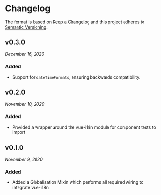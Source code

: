 # Changelog

The format is based on [Keep a Changelog](http://keepachangelog.com/en/1.0.0/)
and this project adheres to [Semantic Versioning](http://semver.org/spec/v2.0.0.html).

v0.3.0
------------------------------
*December 16, 2020*

### Added
- Support for `dateTimeFormats`, ensuring backwards compatibility.


v0.2.0
------------------------------
*November 10, 2020*

### Added
- Provided a wrapper around the vue-i18n module for component tests to import


v0.1.0
------------------------------
*November 9, 2020*

### Added
- Added a Globalisation Mixin which performs all required wiring to integrate vue-i18n
